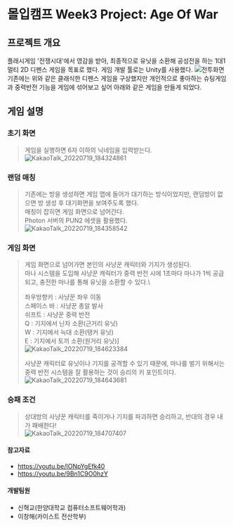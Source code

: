 # 몰입캠프 Week3 Project: Age Of War
## 프로젝트 개요
플래시게임 '전쟁시대'에서 영감을 받아, 최종적으로 유닛을 소환해 공성전을 하는 1대1 멀티 2D 디펜스 게임을 목표로 했다. 
게임 개발 툴로는 Unity를 사용했다.
![전투화면](https://user-images.githubusercontent.com/51320553/179724216-eddb47b0-0fc6-40a0-b5ef-6e902fc964ec.PNG)
기존에는 위와 같은 클래식한 디펜스 게임을 구상했지만 개인적으로 좋아하는 슈팅게임과 중력반전 기능을 게임에 섞어보고 싶어 아래와 같은 게임을 만들게 되었다.



## 게임 설명
### 초기 화면
> 게임을 실행하면 6자 이하의 닉네임을 입력받는다.
> ![KakaoTalk_20220719_184324861](https://user-images.githubusercontent.com/51320553/179724897-6f6502a6-341f-4f16-9dfc-d39a01573cac.png)



### 랜덤 매칭
> 기존에는 방을 생성하면 게임 맵에 들어가 대기하는 방식이었지만, 랜덤방이 없으면 방 생성 후 대기화면을 보여주도록 했다. \
> 매칭이 잡히면 게임 화면으로 넘어간다.\
>  Photon 서버의 PUN2 에셋을 활용했다.\
> ![KakaoTalk_20220719_184358542](https://user-images.githubusercontent.com/51320553/179725031-096040d1-40c3-4d74-bf75-882ae1e1a1fe.png)



### 게임 화면
> 게임 화면으로 넘어가면 본인의 사냥꾼 캐릭터와 기지가 생성된다.\
> 마나 시스템을 도입해 사냥꾼 캐릭터가 중력 반전 시에 1초마다 마나가 1씩 공급되고, 충전한 마나를 통해 유닛을 소환할 수 있다.\
> 
> 좌우방향키 : 사냥꾼 좌우 이동\
> 스페이스 바 : 사냥꾼 총알 발사\
> 쉬프트 : 사냥꾼 중력 반전\
> Q : 기지에서 닌자 소환(근거리 유닛)\
> W : 기지에서 늑대 소환(탱커 유닛)\
> E : 기지에서 토끼 소환(원거리 유닛)]\
> ![KakaoTalk_20220719_184623384](https://user-images.githubusercontent.com/51320553/179725613-7e49f52a-bfa8-4627-a530-8c443cbcbc0f.png)
> 
> 사냥꾼 캐릭터로 유닛이나 기지를 공격할 수 있기 때문에, 마나를 벌기 위해서는 중력 반전 시스템을 잘 활용하는 것이 승리의 키 포인트이다.\
> ![KakaoTalk_20220719_184643681](https://user-images.githubusercontent.com/51320553/179726704-60699290-8b53-4dab-9f5b-59c8faae17b0.png)



### 승패 조건
> 상대방의 사냥꾼 캐릭터를 죽이거나 기지를 파괴하면 승리하고, 반대의 경우 내가 패배한다!\
> ![KakaoTalk_20220719_184707407](https://user-images.githubusercontent.com/51320553/179727240-6be26858-4da7-4701-ab94-1a3a38b6ac4a.png)



#### 참고자료
* https://youtu.be/IONpYgEfk40
* https://youtu.be/9Bn1C9O0hzY



#### 개발팀원
* 신혁교(한양대학교 컴퓨터소프트웨어학과)
* 이창해(카이스트 전산학부)
